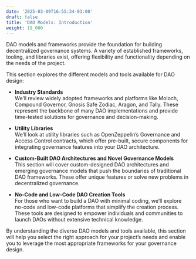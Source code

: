 ```yaml
---
date: '2025-03-09T16:55:34-03:00'
draft: false
title: 'DAO Models: Introduction'
weight: 19_000
---
```


DAO models and frameworks provide the foundation for building decentralized governance systems. A variety of established frameworks, tooling, and libraries exist, offering flexibility and functionality depending on the needs of the project.

This section explores the different models and tools available for DAO design:

- **Industry Standards**  
  We’ll review widely adopted frameworks and platforms like Moloch, Compound Governor, Gnosis Safe Zodiac, Aragon, and Tally. These represent the backbone of many DAO implementations and provide time-tested solutions for governance and decision-making.

- **Utility Libraries**  
  We’ll look at utility libraries such as OpenZeppelin’s Governance and Access Control contracts, which offer pre-built, secure components for integrating governance features into your DAO architecture.

- **Custom-Built DAO Architectures and Novel Governance Models**  
  This section will cover custom-designed DAO architectures and emerging governance models that push the boundaries of traditional DAO frameworks. These offer unique features or solve new problems in decentralized governance.

- **No-Code and Low-Code DAO Creation Tools**  
  For those who want to build a DAO with minimal coding, we’ll explore no-code and low-code platforms that simplify the creation process. These tools are designed to empower individuals and communities to launch DAOs without extensive technical knowledge.

By understanding the diverse DAO models and tools available, this section will help you select the right approach for your project’s needs and enable you to leverage the most appropriate frameworks for your governance design.

